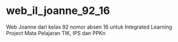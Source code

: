 # web_il_joanne_92_16
Web Joanne dari kelas 92 nomor absen 16 untuk Integrated Learning Project Mata Pelajaran TIK, IPS dan PPKn
